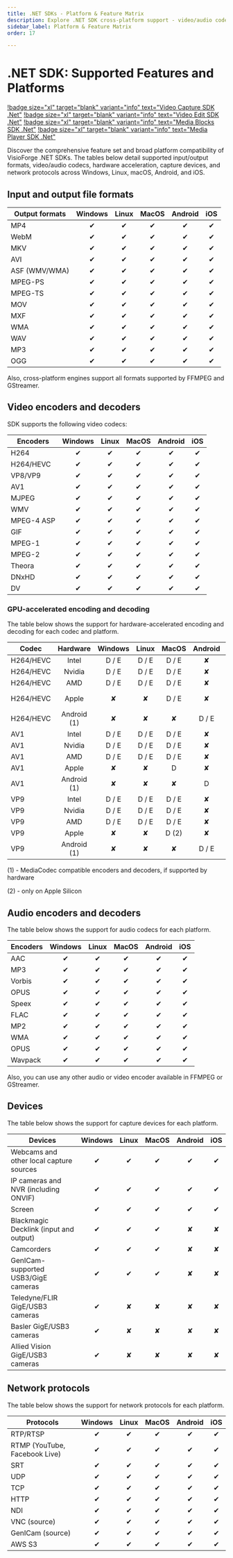 ```yaml
---
title: .NET SDKs - Platform & Feature Matrix
description: Explore .NET SDK cross-platform support - video/audio codecs, hardware acceleration, capture devices & network protocols on Windows, Linux, macOS, Android, iOS.
sidebar_label: Platform & Feature Matrix
order: 17

---
```


# .NET SDK: Supported Features and Platforms

[!badge size="xl" target="blank" variant="info" text="Video Capture SDK .Net"](https://www.visioforge.com/video-capture-sdk-net) [!badge size="xl" target="blank" variant="info" text="Video Edit SDK .Net"](https://www.visioforge.com/video-edit-sdk-net) [!badge size="xl" target="blank" variant="info" text="Media Blocks SDK .Net"](https://www.visioforge.com/media-blocks-sdk-net) [!badge size="xl" target="blank" variant="info" text="Media Player SDK .Net"](https://www.visioforge.com/media-player-sdk-net)

Discover the comprehensive feature set and broad platform compatibility of VisioForge .NET SDKs. The tables below detail supported input/output formats, video/audio codecs, hardware acceleration, capture devices, and network protocols across Windows, Linux, macOS, Android, and iOS.

## Input and output file formats

| Output formats | Windows  |  Linux   |  MacOS  | Android  |    iOS   |
|----------------|:--------:|:--------:|:-------:|:--------:|:--------:|
| MP4            | &#x2714; | &#x2714; | &#x2714;| &#x2714; | &#x2714; |
| WebM           | &#x2714; | &#x2714; | &#x2714;| &#x2714; | &#x2714; |
| MKV            | &#x2714; | &#x2714; | &#x2714;| &#x2714; | &#x2714; |
| AVI            | &#x2714; | &#x2714; | &#x2714;| &#x2714; | &#x2714; |
| ASF (WMV/WMA)  | &#x2714; | &#x2714; | &#x2714;| &#x2714; | &#x2714; |
| MPEG-PS        | &#x2714; | &#x2714; | &#x2714;| &#x2714; | &#x2714; |
| MPEG-TS        | &#x2714; | &#x2714; | &#x2714;| &#x2714; | &#x2714; |
| MOV            | &#x2714; | &#x2714; | &#x2714;| &#x2714; | &#x2714; |
| MXF            | &#x2714; | &#x2714; | &#x2714;| &#x2714; | &#x2714; |
| WMA            | &#x2714; | &#x2714; | &#x2714;| &#x2714; | &#x2714; |
| WAV            | &#x2714; | &#x2714; | &#x2714;| &#x2714; | &#x2714; |
| MP3            | &#x2714; | &#x2714; | &#x2714;| &#x2714; | &#x2714; |
| OGG            | &#x2714; | &#x2714; | &#x2714;| &#x2714; | &#x2714; |

Also, cross-platform engines support all formats supported by FFMPEG and GStreamer.

## Video encoders and decoders

SDK supports the following video codecs:

| Encoders   | Windows  |  Linux   |  MacOS  | Android  |    iOS   |
|------------|:--------:|:--------:|:-------:|:--------:|:--------:|
| H264       | &#x2714; | &#x2714; | &#x2714;| &#x2714; | &#x2714; |
| H264/HEVC  | &#x2714; | &#x2714; | &#x2714;| &#x2714; | &#x2714; |
| VP8/VP9    | &#x2714; | &#x2714; | &#x2714;| &#x2714; | &#x2714; |
| AV1        | &#x2714; | &#x2714; | &#x2714;| &#x2714; | &#x2714; |
| MJPEG      | &#x2714; | &#x2714; | &#x2714;| &#x2714; | &#x2714; |
| WMV        | &#x2714; | &#x2714; | &#x2714;| &#x2714; | &#x2714; |
| MPEG-4 ASP | &#x2714; | &#x2714; | &#x2714;| &#x2714; | &#x2714; |
| GIF        | &#x2714; | &#x2714; | &#x2714;| &#x2714; | &#x2714; |
| MPEG-1     | &#x2714; | &#x2714; | &#x2714;| &#x2714; | &#x2714; |
| MPEG-2     | &#x2714; | &#x2714; | &#x2714;| &#x2714; | &#x2714; |
| Theora     | &#x2714; | &#x2714; | &#x2714;| &#x2714; | &#x2714; |
| DNxHD      | &#x2714; | &#x2714; | &#x2714;| &#x2714; | &#x2714; |
| DV         | &#x2714; | &#x2714; | &#x2714;| &#x2714; | &#x2714; |

### GPU-accelerated encoding and decoding

The table below shows the support for hardware-accelerated encoding and decoding for each codec and platform.

| Codec     | Hardware    | Windows  |  Linux   |  MacOS  | Android   |    iOS   |
|-----------|:-----------:|:--------:|:--------:|:-------:|:---------:|:--------:|
| H264/HEVC | Intel       | D / E    | D / E    | D / E   | &#x2718;  | &#x2718; |
| H264/HEVC | Nvidia      | D / E    | D / E    | D / E   | &#x2718;  | &#x2718; |
| H264/HEVC | AMD         | D / E    | D / E    | D / E   | &#x2718;  | &#x2718; |
| H264/HEVC | Apple       | &#x2718; | &#x2718; | D / E   | &#x2718;  | D / E    |
| H264/HEVC | Android (1) | &#x2718; | &#x2718; | &#x2718;| D / E     | &#x2718; |
| AV1       | Intel       | D / E    | D / E    | D / E   | &#x2718;  | &#x2718; |
| AV1       | Nvidia      | D / E    | D / E    | D / E   | &#x2718;  | &#x2718; |
| AV1       | AMD         | D / E    | D / E    | D / E   | &#x2718;  | &#x2718; |
| AV1       | Apple       | &#x2718; | &#x2718; | D       | &#x2718;  | D        |
| AV1       | Android (1) | &#x2718; | &#x2718; | &#x2718;| D         | &#x2718; |
| VP9       | Intel       | D / E    | D / E    | D / E   | &#x2718;  | &#x2718; |
| VP9       | Nvidia      | D / E    | D / E    | D / E   | &#x2718;  | &#x2718; |
| VP9       | AMD         | D / E    | D / E    | D / E   | &#x2718;  | &#x2718; |
| VP9       | Apple       | &#x2718; | &#x2718; | D (2)   | &#x2718;  | &#x2718; |
| VP9       | Android (1) | &#x2718; | &#x2718; | &#x2718;| D / E     | &#x2718; |

(1) - MediaCodec compatible encoders and decoders, if supported by hardware

(2) - only on Apple Silicon

## Audio encoders and decoders

The table below shows the support for audio codecs for each platform.

| Encoders | Windows  |  Linux   |  MacOS  | Android  |    iOS   |
|----------|:--------:|:--------:|:-------:|:--------:|:--------:|
| AAC      | &#x2714; | &#x2714; | &#x2714;| &#x2714; | &#x2714; |
| MP3      | &#x2714; | &#x2714; | &#x2714;| &#x2714; | &#x2714; |
| Vorbis   | &#x2714; | &#x2714; | &#x2714;| &#x2714; | &#x2714; |
| OPUS     | &#x2714; | &#x2714; | &#x2714;| &#x2714; | &#x2714; |
| Speex    | &#x2714; | &#x2714; | &#x2714;| &#x2714; | &#x2714; |
| FLAC     | &#x2714; | &#x2714; | &#x2714;| &#x2714; | &#x2714; |
| MP2      | &#x2714; | &#x2714; | &#x2714;| &#x2714; | &#x2714; |
| WMA      | &#x2714; | &#x2714; | &#x2714;| &#x2714; | &#x2714; |
| OPUS     | &#x2714; | &#x2714; | &#x2714;| &#x2714; | &#x2714; |
| Wavpack  | &#x2714; | &#x2714; | &#x2714;| &#x2714; | &#x2714; |

Also, you can use any other audio or video encoder available in FFMPEG or GStreamer.

## Devices

The table below shows the support for capture devices for each platform.

| Devices                                 | Windows  |  Linux   |  MacOS  | Android  |    iOS   |
|-----------------------------------------|:--------:|:--------:|:-------:|:--------:|:--------:|
| Webcams and other local capture sources | &#x2714; | &#x2714; | &#x2714;| &#x2714; | &#x2714; |
| IP cameras and NVR (including ONVIF)    | &#x2714; | &#x2714; | &#x2714;| &#x2714; | &#x2714; |
| Screen                                  | &#x2714; | &#x2714; | &#x2714;| &#x2714; | &#x2714; |
| Blackmagic Decklink (input and output)  | &#x2714; | &#x2714; | &#x2714;| &#x2718; | &#x2718; |
| Camcorders                              | &#x2714; | &#x2714; | &#x2714;| &#x2718; | &#x2718; |
| GenICam-supported USB3/GigE cameras     | &#x2714; | &#x2714; | &#x2714;| &#x2718; | &#x2718; |
| Teledyne/FLIR GigE/USB3 cameras         | &#x2714; | &#x2718; | &#x2718;| &#x2718; | &#x2718; |
| Basler GigE/USB3 cameras                | &#x2714; | &#x2718; | &#x2718;| &#x2718; | &#x2718; |
| Allied Vision GigE/USB3 cameras         | &#x2714; | &#x2718; | &#x2718;| &#x2718; | &#x2718; |

## Network protocols

The table below shows the support for network protocols for each platform.

| Protocols                     | Windows  |  Linux   |  MacOS  | Android  |    iOS   |
|-------------------------------|:--------:|:--------:|:-------:|:--------:|:--------:|
| RTP/RTSP                      | &#x2714; | &#x2714; | &#x2714;| &#x2714; | &#x2714; |
| RTMP (YouTube, Facebook Live) | &#x2714; | &#x2714; | &#x2714;| &#x2714; | &#x2714; |
| SRT                           | &#x2714; | &#x2714; | &#x2714;| &#x2714; | &#x2714; |
| UDP                           | &#x2714; | &#x2714; | &#x2714;| &#x2714; | &#x2714; |
| TCP                           | &#x2714; | &#x2714; | &#x2714;| &#x2714; | &#x2714; |
| HTTP                          | &#x2714; | &#x2714; | &#x2714;| &#x2714; | &#x2714; |
| NDI                           | &#x2714; | &#x2714; | &#x2714;| &#x2714; | &#x2714; |
| VNC (source)                  | &#x2714; | &#x2714; | &#x2714;| &#x2714; | &#x2714; |
| GenICam (source)              | &#x2714; | &#x2714; | &#x2714;| &#x2714; | &#x2714; |
| AWS S3                        | &#x2714; | &#x2714; | &#x2714;| &#x2714; | &#x2714; |
